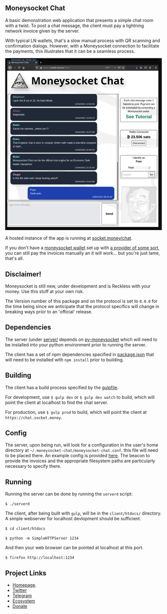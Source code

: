 Moneysocket Chat
--------------------------------------------------

A basic demonstration web application that presents a simple chat room with a twist. To post a chat message, the client must pay a lightning network invoice given by the server.

With typical LN wallets, that's a slow manual process with QR scanning and confirmation dialogs. However, with a Moneysocket connection to facilitate the payments, this illustrates that it can be a seamless process.

![Chat](img/chat.png)

A hosted instance of the app is running at [socket.money/chat](https://socket.money/chat).

If you don't have a [moneysocket wallet](https://socket.money/wallet) set up with [a provider of some sort](https://custodial.socket.money), you can still pay the invoices manually an it will work... but you're just lame, that's all.


Disclaimer!
-----

Moneysocket is still new, under development and is Reckless with your money. Use this stuff at your own risk.

The Version number of this package and on the protocol is set to `0.0.0` for the time being since we anticipate that the protocol specifics will change in breaking ways prior to an 'official' release.

Dependencies
------------------------------------------------------------------------

The server (under [server/](server/) depends on [py-moneysocket](https://github.com/moneysocket/py-moneysocket) which will need to be installed into your python environment prior to running the server.

The client has a set of npm dependencies specified in [package.json](client/package.json) that will need to be installed with `npm install` prior to building.


Building
------------------------------------------------------------------------

The client has a build process specified by the [gulpfile](client/gulpfile.js).

For development, use `$ gulp dev` or `$ gulp dev watch` to build, which will point the client at localhost to find the chat server.

For production, use `$ gulp prod` to build, which will point the client at `https://chat.socket.money`.

Config
------------------------------------------------------------------------

The server, upon being run, will look for a configuration in the user's home directory at `~/.moneysocket-chat/moneysocket-chat.conf`. this file will need to be placed there. An example config is provided [here](config/moneysocket-chat.conf). The beacon to provide the invoices and the appropriate filesystem paths are particularly necessary to specify there.

Running
------------------------------------------------------------------------
Running the server can be done by running the `serverd` script:

`$ ./serverd`

The client, after being built with `gulp`, will be in the `client/htdocs/` directory. A simple webserver for localhost devlopment should be sufficient.

`$ cd client/htdocs`

`$ python -m SimpleHTTPServer 1234`

And then your web browser can be pointed at localhost at this port.

`$ firefox http://localhost:1234`

Project Links
------------------------------------------------------------------------

- [Homepage](https://socket.money).
- [Twitter](https://twitter.com/moneysocket)
- [Telegram](https://t.me/moneysocket)
- [Ecosystem](https://github.com/moneysocket/awesome-moneysocket)
- [Donate](https://socket.money/#donate)
